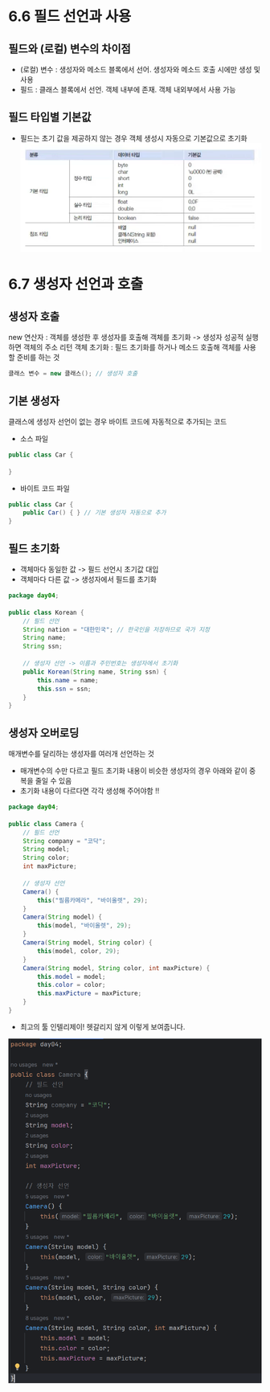 # 6.6 필드 선언과 사용
## 필드와 (로컬) 변수의 차이점
- (로컬) 변수 : 생성자와 메소드 블록에서 선어. 생성자와 메소드 호출 시에만 생성 및 사용
- 필드 : 클래스 블록에서 선언. 객체 내부에 존재. 객체 내외부에서 사용 가능

## 필드 타입별 기본값
- 필드는 초기 값을 제공하지 않는 경우 객체 생성시 자동으로 기본값으로 초기화
![img.png](imgs/img.png)


# 6.7 생성자 선언과 호출
## 생성자 호출
new 연산자 : 객체를 생성한 후 생성자를 호출해 객체를 초기화 -> 생성자 성공적 실행하면 객체의 주소 리턴
객체 초기화 : 필드 초기화를 하거나 메소드 호출해 객체를 사용할 준비를 하는 것

```java
클래스 변수 = new 클래스(); // 생성자 호출
```
## 기본 생성자
클래스에 생성자 선언이 없는 경우 바이트 코드에 자동적으로 추가되는 코드

- 소스 파일
```java
public class Car {
    
}
```

- 바이트 코드 파일
```java
public class Car {
    public Car() { } // 기본 생성자 자동으로 추가
}
```

## 필드 초기화
- 객체마다 동일한 값 -> 필드 선언시 초기값 대입
- 객체마다 다른 값 -> 생성자에서 필드를 초기화

```java
package day04;

public class Korean {
    // 필드 선언
    String nation = "대한민국"; // 한국인을 저장하므로 국가 지정
    String name;
    String ssn;

    // 생성자 선언 -> 이름과 주민번호는 생성자에서 초기화
    public Korean(String name, String ssn) {
        this.name = name;
        this.ssn = ssn;
    }
}
```

## 생성자 오버로딩
매개변수를 달리하는 생성자를 여러개 선언하는 것

- 매개변수의 수만 다르고 필드 초기화 내용이 비슷한 생성자의 경우 아래와 같이 중복을 줄일 수 있음
- 초기화 내용이 다르다면 각각 생성해 주어야함 !!
```java
package day04;

public class Camera {
    // 필드 선언
    String company = "코닥";
    String model;
    String color;
    int maxPicture;
    
    // 생성자 선언
    Camera() {
        this("필름카메라", "바이올렛", 29);
    }
    Camera(String model) {
        this(model, "바이올렛", 29);
    }
    Camera(String model, String color) {
        this(model, color, 29);
    }
    Camera(String model, String color, int maxPicture) {
        this.model = model;
        this.color = color;
        this.maxPicture = maxPicture;
    }
}
```
- 최고의 툴 인텔리제이! 헷갈리지 않게 이렇게 보여줍니다.

![img_2.png](imgs/img_2.png)